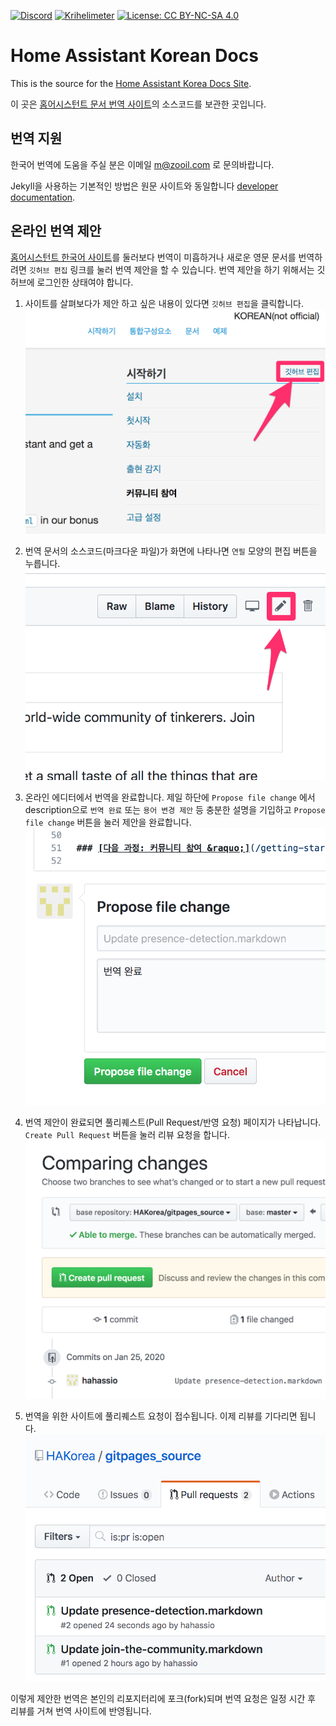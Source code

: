 [![Discord](https://img.shields.io/discord/330944238910963714.svg)](https://discord.gg/CxqDrfU)
[![Krihelimeter](https://img.shields.io/badge/Krihelimeter-unknown-brightgreen.svg)](http://www.krihelinator.xyz)
[![License: CC BY-NC-SA 4.0](https://img.shields.io/badge/License-CC%20BY--NC--SA%204.0-lightgrey.svg)](https://creativecommons.org/licenses/by-nc-sa/4.0/)

# Home Assistant Korean Docs

This is the source for the [Home Assistant Korea Docs Site](https://hakorea.github.io).

이 곳은 [홈어시스턴트 문서 번역 사이트](https://hakorea.github.io)의 소스코드를 보관한 곳입니다.

## 번역 지원

한국어 번역에 도움을 주실 분은 이메일 m@zooil.com 로 문의바랍니다.

Jekyll을 사용하는 기본적인 방법은 원문 사이트와 동일합니다 [developer documentation](https://developers.home-assistant.io/docs/documentation_index.html).

## 온라인 번역 제안

[홈어시스턴트 한국어 사이트](https://hakorea.github.io)를 둘러보다 번역이 미흡하거나 새로운 영문 문서를 번역하려면 `깃허브 편집` 링크를 눌러 번역 제안을 할 수 있습니다. 번역 제안을 하기 위해서는 깃허브에 로그인한 상태여야 합니다.

1. 사이트를 살펴보다가 제안 하고 싶은 내용이 있다면 `깃허브 편집`을 클릭합니다.
![이미지](./images/git01.png)

2. 번역 문서의 소스코드(마크다운 파일)가 화면에 나타나면 `연필` 모양의 편집 버튼을 누릅니다.
![이미지](./images/git02.png)

3. 온라인 에디터에서 번역을 완료합니다. 제일 하단에 `Propose file change` 에서 description으로 `번역 완료` 또는 `용어 변경 제안` 등 충분한 설명을 기입하고 `Propose file change` 버튼을 눌러 제안을 완료합니다.
![이미지](./images/git03.png)

4. 번역 제안이 완료되면 풀리퀘스트(Pull Request/반영 요청) 페이지가 나타납니다. `Create Pull Request` 버튼을 눌러 리뷰 요청을 합니다.
![이미지](./images/git04.png)

5. 번역을 위한 사이트에 풀리퀘스트 요청이 접수됩니다. 이제 리뷰를 기다리면 됩니다.
![이미지](./images/git05.png)

이렇게 제안한 번역은 본인의 리포지터리에 포크(fork)되며 번역 요청은 일정 시간 후 리뷰를 거쳐 번역 사이트에 반영됩니다.
